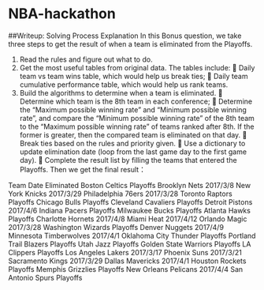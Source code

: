 # NBA-hackathon
##Writeup: Solving Process Explanation
In this Bonus question, we take three steps to get the result of when a team is eliminated from the Playoffs.
1)	Read the rules and figure out what to do.
2)	Get the most useful tables from original data. The tables include:
	Daily team vs team wins table, which would help us break ties;
	Daily team cumulative performance table, which would help us rank teams.
3)	Build the algorithms to determine when a team is eliminated.
	Determine which team is the 8th team in each conference;
	Determine the “Maximum possible winning rate” and “Minimum possible winning rate”, and compare the “Minimum possible winning rate” of the 8th team to the “Maximum possible winning rate” of teams ranked after 8th. If the former is greater, then the compared team is eliminated on that day.
	Break ties based on the rules and priority given.
	Use a dictionary to update elimination date (loop from the last game day to the first game day).
	Complete the result list by filling the teams that entered the Playoffs.
Then we get the final result：

Team	Date Eliminated
 Boston Celtics	 Playoffs
 Brooklyn Nets	 2017/3/8
 New York Knicks	 2017/3/29
 Philadelphia 76ers	 2017/3/28
 Toronto Raptors	 Playoffs
 Chicago Bulls	 Playoffs
 Cleveland Cavaliers	 Playoffs
 Detroit Pistons	 2017/4/6
 Indiana Pacers	 Playoffs
 Milwaukee Bucks	 Playoffs
 Atlanta Hawks	 Playoffs
 Charlotte Hornets	 2017/4/8
 Miami Heat	 2017/4/12
 Orlando Magic	 2017/3/28
 Washington Wizards	 Playoffs
 Denver Nuggets	 2017/4/9
 Minnesota Timberwolves	 2017/4/1
 Oklahoma City Thunder	 Playoffs
 Portland Trail Blazers	 Playoffs
 Utah Jazz	 Playoffs
 Golden State Warriors	 Playoffs
 LA Clippers	 Playoffs
 Los Angeles Lakers	 2017/3/17
 Phoenix Suns	 2017/3/21
 Sacramento Kings	 2017/3/29
 Dallas Mavericks	 2017/4/1
 Houston Rockets	 Playoffs
 Memphis Grizzlies	 Playoffs
 New Orleans Pelicans	 2017/4/4
 San Antonio Spurs	 Playoffs


